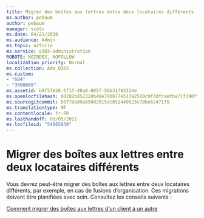 ```yaml
---
title: Migrer des boîtes aux lettres entre deux locataires différents
ms.author: pebaum
author: pebaum
manager: scotv
ms.date: 04/21/2020
ms.audience: Admin
ms.topic: article
ms.service: o365-administration
ROBOTS: NOINDEX, NOFOLLOW
localization_priority: Normal
ms.collection: Adm_O365
ms.custom:
- "684"
- "3500008"
ms.assetid: b9f57026-5f1f-48a8-805f-56b31f83314e
ms.openlocfilehash: 00282b85232db48e79bb77e513a2510c9f3dfcaefba71f290ff9fbfe98b98673
ms.sourcegitcommit: b5f7da89a650d2915dc652449623c78be6247175
ms.translationtype: MT
ms.contentlocale: fr-FR
ms.lasthandoff: 08/05/2021
ms.locfileid: "54065930"
---
```

# <a name="migrate-mailboxes-between-two-different-tenants"></a>Migrer des boîtes aux lettres entre deux locataires différents

Vous devrez peut-être migrer des boîtes aux lettres entre deux locataires différents, par exemple, en cas de fusions d’organisation. Ces migrations doivent être planifiées avec soin. Consultez les conseils suivants :
  
[Comment migrer des boîtes aux lettres d’un client à un autre](https://docs.microsoft.com/Exchange/mailbox-migration/migrate-mailboxes-across-tenants)
  